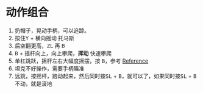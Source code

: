 
# 动作组合

1.  扔帽子，晃动手柄，可以追踪。
2.  按住<kbd>Y</kbd> + 横向摇动 托马斯
3.  后空翻更高，<kbd>ZL</kbd> 再 <kbd>B</kbd>
4.  <kbd>B</kbd> + 摇杆向上，向上攀爬，**挥动** 快速攀爬
5.  单杠跳跃，摇杆左右大幅度摇摆，按 <kbd>B</kbd>，参考
    [Reference](http://v.youku.com/v_show/id_XMzExNzM5MjUxNg==.html)
6.  坦克不好操作，需要手柄瞄准
7.  远跳，按<kbd>摇杆</kbd>，跑动起来，然后同时按<kbd>SL</kbd> +
    <kbd>B</kbd>，就可以了，如果同时按<kbd>SL</kbd> +
    <kbd>B</kbd>不动，就是滚地
